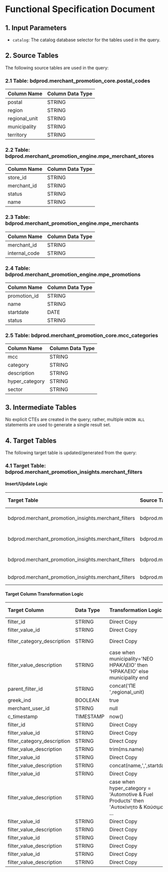 # Functional Specification Document

## 1. Input Parameters
- `catalog`: The catalog database selector for the tables used in the query.

## 2. Source Tables
The following source tables are used in the query:

### 2.1 Table: bdprod.merchant_promotion_core.postal_codes
| Column Name           | Column Data Type |
|:----------------------|:-----------------|
| postal                | STRING           |
| region                | STRING           |
| regional_unit         | STRING           |
| municipality          | STRING           |
| territory             | STRING           |

### 2.2 Table: bdprod.merchant_promotion_engine.mpe_merchant_stores
| Column Name           | Column Data Type |
|:----------------------|:-----------------|
| store_id              | STRING           |
| merchant_id           | STRING           |
| status                | STRING           |
| name                  | STRING           |

### 2.3 Table: bdprod.merchant_promotion_engine.mpe_merchants
| Column Name           | Column Data Type |
|:----------------------|:-----------------|
| merchant_id           | STRING           |
| internal_code         | STRING           |

### 2.4 Table: bdprod.merchant_promotion_engine.mpe_promotions
| Column Name           | Column Data Type |
|:----------------------|:-----------------|
| promotion_id          | STRING           |
| name                  | STRING           |
| startdate             | DATE             |
| status                | STRING           |

### 2.5 Table: bdprod.merchant_promotion_core.mcc_categories
| Column Name           | Column Data Type |
|:----------------------|:-----------------|
| mcc                   | STRING           |
| category              | STRING           |
| description           | STRING           |
| hyper_category        | STRING           |
| sector                | STRING           |

## 3. Intermediate Tables
No explicit CTEs are created in the query; rather, multiple `UNION ALL` statements are used to generate a single result set.

## 4. Target Tables
The following target table is updated/generated from the query:

### 4.1 Target Table: bdprod.merchant_promotion_insights.merchant_filters
#### Insert/Update Logic

| Target Table                                      | Source Table                                       | Row Selection Logic                                      |
|:--------------------------------------------------|:---------------------------------------------------|:--------------------------------------------------------|
| bdprod.merchant_promotion_insights.merchant_filters | bdprod.merchant_promotion_core.postal_codes       | distinct values selected from postal_codes.             |
| bdprod.merchant_promotion_insights.merchant_filters | bdprod.merchant_promotion_engine.mpe_merchant_stores | distinct values selected with status='Active'.          |
| bdprod.merchant_promotion_insights.merchant_filters | bdprod.merchant_promotion_engine.mpe_promotions   | distinct values selected with status='Completed'.       |
| bdprod.merchant_promotion_insights.merchant_filters | bdprod.merchant_promotion_core.mcc_categories      | distinct values from mcc_categories.                    |

#### Target Column Transformation Logic

| Target Column                 | Data Type | Transformation Logic                  | Source Table                                       | Source Column                 |
|:------------------------------|:----------|:-------------------------------------|:---------------------------------------------------|:------------------------------|
| filter_id                     | STRING    | Direct Copy                          | bdprod.merchant_promotion_core.postal_codes       | location_tree                 |
| filter_value_id               | STRING    | Direct Copy                          | bdprod.merchant_promotion_core.postal_codes       | municipality                  |
| filter_category_description    | STRING    | Direct Copy                          | bdprod.merchant_promotion_core.postal_codes       | "home or work location"       |
| filter_value_description       | STRING    | case when municipality='ΝΕΟ ΗΡΑΚΛΕΙΟ' then 'ΗΡΑΚΛΕΙΟ' else municipality end | bdprod.merchant_promotion_core.postal_codes       | municipality                  |
| parent_filter_id              | STRING    | concat('ΠΕ ',regional_unit)         | bdprod.merchant_promotion_core.postal_codes       | regional_unit                 |
| greek_ind                     | BOOLEAN   | true                                 | N/A                                                | N/A                           |
| merchant_user_id              | STRING    | null                                 | N/A                                                | N/A                           |
| c_timestamp                   | TIMESTAMP | now()                                | N/A                                                | N/A                           |
| filter_id                     | STRING    | Direct Copy                          | bdprod.merchant_promotion_engine.mpe_merchant_stores | "store"                       |
| filter_value_id               | STRING    | Direct Copy                          | bdprod.merchant_promotion_engine.mpe_merchant_stores | ms.store_id                   |
| filter_category_description    | STRING    | Direct Copy                          | bdprod.merchant_promotion_engine.mpe_merchant_stores | "stores"                      |
| filter_value_description       | STRING    | trim(ms.name)                       | bdprod.merchant_promotion_engine.mpe_merchant_stores | name                          |
| filter_value_id               | STRING    | Direct Copy                          | bdprod.merchant_promotion_engine.mpe_promotions   | promotion_id                  |
| filter_value_description       | STRING    | concat(name,',',startdate)         | bdprod.merchant_promotion_engine.mpe_promotions   | name, startdate              |
| filter_value_id               | STRING    | Direct Copy                          | bdprod.merchant_promotion_core.mcc_categories      | sector                        |
| filter_value_description       | STRING    | case when hyper_category = 'Automotive & Fuel Products' then 'Αυτοκίνητο & Καύσιμα' ... | bdprod.merchant_promotion_core.mcc_categories      | hyper_category                |
| filter_value_id               | STRING    | Direct Copy                          | bdprod.merchant_promotion_core.postal_codes       | municipality                  |
| filter_value_description       | STRING    | Direct Copy                          | bdprod.merchant_promotion_core.postal_codes       | municipality                  |
| filter_value_id               | STRING    | Direct Copy                          | bdprod.merchant_promotion_core.postal_codes       | regional_unit                 |
| filter_value_description       | STRING    | Direct Copy                          | bdprod.merchant_promotion_core.postal_codes       | regional_unit                 |
| filter_value_id               | STRING    | Direct Copy                          | bdprod.merchant_promotion_core.postal_codes       | region                        |
| filter_value_description       | STRING    | Direct Copy                          | bdprod.merchant_promotion_core.postal_codes       | region                        |

```
